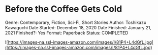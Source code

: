 # Before the Coffee Gets Cold

Genre: Contemporary, Fiction, Sci-Fi, Short Stories
Author: Toshikazu Kawaguchi
Date Started: December 18, 2020
Date Finished: January 21, 2021
Finished?: Yes
Format: Paperback
Status: COMPLETED

![https://images-na.ssl-images-amazon.com/images/I/81P4+L4dGfL.jpg](https://images-na.ssl-images-amazon.com/images/I/81P4+L4dGfL.jpg)